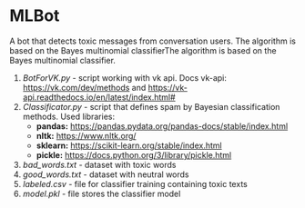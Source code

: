 # MLBot
A bot that detects toxic messages from conversation users.
The algorithm is based on the Bayes multinomial classifierThe algorithm is based on the Bayes multinomial classifier.

 1. *BotForVK.py* - script working with vk api. Docs vk-api: https://vk.com/dev/methods and https://vk-api.readthedocs.io/en/latest/index.html#
 1. *Classificator.py* - script that defines spam by Bayesian classification methods. Used libraries:
    - **pandas:** https://pandas.pydata.org/pandas-docs/stable/index.html
    - **nltk:** https://www.nltk.org/
    - **sklearn:** https://scikit-learn.org/stable/index.html
    - **pickle:** https://docs.python.org/3/library/pickle.html
 1. *bad_words.txt* - dataset with toxic words
 1. *good_words.txt* - dataset with neutral words
 1. *labeled.csv* - file for classifier training containing toxic texts
 1. *model.pkl* - file stores the classifier model 
